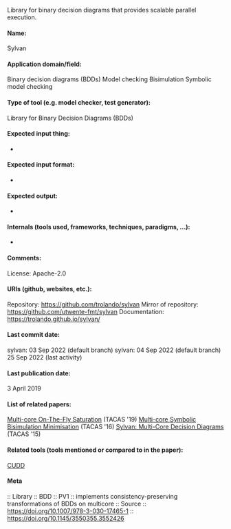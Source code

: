 Library for binary decision diagrams that provides scalable parallel execution.

#### Name:
Sylvan

#### Application domain/field:
Binary decision diagrams (BDDs)
Model checking
Bisimulation
Symbolic model checking

#### Type of tool (e.g. model checker, test generator):
Library for Binary Decision Diagrams (BDDs)

#### Expected input thing:
-

#### Expected input format:
-

#### Expected output:
-

#### Internals (tools used, frameworks, techniques, paradigms, ...):
-

#### Comments:
License: Apache-2.0

#### URIs (github, websites, etc.):
Repository: https://github.com/trolando/sylvan
Mirror of repository: https://github.com/utwente-fmt/sylvan
Documentation: https://trolando.github.io/sylvan/

#### Last commit date:
sylvan: 03 Sep 2022 (default branch)
sylvan: 04 Sep 2022 (default branch)
25 Sep 2022 (last activity)

#### Last publication date:
3 April 2019

#### List of related papers:
[Multi-core On-The-Fly Saturation](https://doi.org/10.1007/978-3-030-17465-1_4) (TACAS '19)
[Multi-core Symbolic Bisimulation Minimisation](https://doi.org/10.1007/978-3-662-49674-9_19) (TACAS '16)
[Sylvan: Multi-Core Decision Diagrams](https://doi.org/10.1007/978-3-662-46681-0_60) (TACAS '15)

#### Related tools (tools mentioned or compared to in the paper):
[CUDD](Libraries/CUDD.md)

#### Meta
:: Library
:: BDD
:: PV1 :: implements consistency-preserving transformations of BDDs on multicore
:: Source :: https://doi.org/10.1007/978-3-030-17465-1 :: https://doi.org/10.1145/3550355.3552426